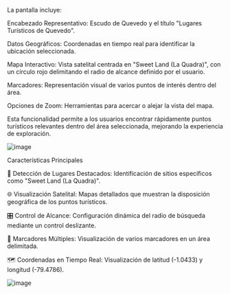 La pantalla incluye:

Encabezado Representativo: Escudo de Quevedo y el título "Lugares Turísticos de Quevedo".

Datos Geográficos: Coordenadas en tiempo real para identificar la ubicación seleccionada.

Mapa Interactivo: Vista satelital centrada en "Sweet Land (La Quadra)", con un círculo rojo delimitando el radio de alcance definido por el usuario.

Marcadores: Representación visual de varios puntos de interés dentro del área.

Opciones de Zoom: Herramientas para acercar o alejar la vista del mapa.

Esta funcionalidad permite a los usuarios encontrar rápidamente puntos turísticos relevantes dentro del área seleccionada, mejorando la experiencia de exploración.


![image](https://github.com/user-attachments/assets/a6a8794d-f15f-46d3-8888-4317f3a88c39)


Características Principales

📍 Detección de Lugares Destacados: Identificación de sitios específicos como "Sweet Land (La Quadra)".

🌐 Visualización Satelital: Mapas detallados que muestran la disposición geográfica de los puntos turísticos.

🎛️ Control de Alcance: Configuración dinámica del radio de búsqueda mediante un control deslizante.

🔴 Marcadores Múltiples: Visualización de varios marcadores en un área delimitada.

🗺️ Coordenadas en Tiempo Real: Visualización de latitud (-1.0433) y longitud (-79.4786).

![image](https://github.com/user-attachments/assets/132c5677-ca05-4bbb-9aae-bbcd4f16dc66)

